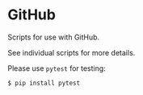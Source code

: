 # GitHub

<!--
Part of the Carbon Language project, under the Apache License v2.0 with LLVM
Exceptions. See /LICENSE for license information.
SPDX-License-Identifier: Apache-2.0 WITH LLVM-exception
-->

Scripts for use with GitHub.

See individual scripts for more details.

Please use `pytest` for testing:

```
$ pip install pytest
```
